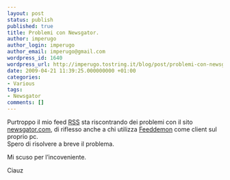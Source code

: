 ```yaml
---
layout: post
status: publish
published: true
title: Problemi con Newsgator.
author: imperugo
author_login: imperugo
author_email: imperugo@gmail.com
wordpress_id: 1640
wordpress_url: http://imperugo.tostring.it/blog/post/problemi-con-newsgator/
date: 2009-04-21 11:39:25.000000000 +01:00
categories:
- Various
tags:
- Newsgator
comments: []
---
```

<p>Purtroppo il mio feed <a href="http://feeds2.feedburner.com/imperugo" target="_blank">RSS</a> sta riscontrando dei problemi con il sito <a href="http://www.newsgator.com" target="_blank">newsgator.com</a>, di riflesso anche a chi utilizza <a href="http://www.newsgator.com/individuals/feeddemon/default.aspx" target="_blank">Feeddemon</a> come client sul proprio pc.    <br />
Spero di risolvere a breve il problema.</p>
<p>Mi scuso per l&rsquo;incoveniente.</p>
<p>Ciauz</p>
